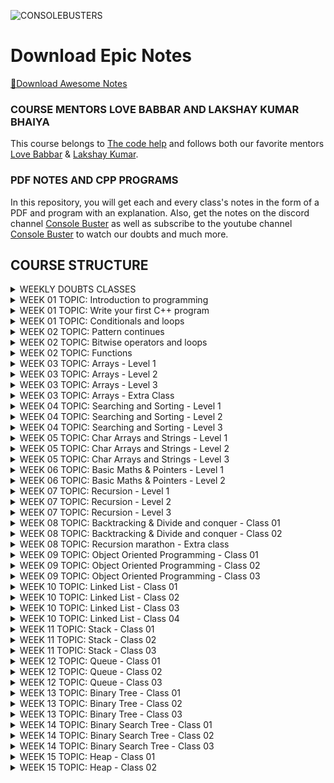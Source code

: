 ![CONSOLEBUSTERS](https://res.cloudinary.com/dkbtmzdtt/image/upload/v1694111744/MYYYYYY/DES_eugygl.png)

# Download Epic Notes

[📩Download Awesome Notes](https://drive.google.com/drive/folders/1y5ASkbzXW6C5Owx7J_qKjy4QltgBvb4I?usp=drive_link)

### COURSE MENTORS LOVE BABBAR AND LAKSHAY KUMAR BHAIYA

This course belongs to [The code help](https://www.thecodehelp.in) and follows both our favorite mentors [Love Babbar](https://www.linkedin.com/in/love-babbar-38ab2887/) & [Lakshay Kumar](https://www.linkedin.com/in/lakshayk12/).

### PDF NOTES AND CPP PROGRAMS

In this repository, you will get each and every class's notes in the form of a PDF and program with an explanation. Also, get the notes on the discord channel [Console Buster](https://discord.gg/naQUPVWvSs) as well as subscribe to the youtube channel [Console Buster](https://www.youtube.com/@ConsoleBusters) to watch our doubts and much more.

## COURSE STRUCTURE

<details>
  <summary>WEEKLY DOUBTS CLASSES</summary>

```bash

✅WEEK 06
	DOUBT 01: Lower and upper bound for sorted array
	DOUBT 02: Remove All Occurrences of a Substring (Leetcode-1910)
	DOUBT 03: Majority Element (Leetcode-169)

```

</details>

<details>
  <summary>WEEK 01 TOPIC: Introduction to programming</summary>

```bash

CLASS NOTES: 01
	1. How to approach a problem
	2. What is pseudocode and flowchart

CLASS HOMEWORK: 01
	1. Examples of pseudocode and flowchart


```

</details>

<details>
  <summary>WEEK 01 TOPIC: Write your first C++ program</summary>

```bash

CLASS NOTES: 02
	1. Why do we need programming language
	2. How compiler and interpreter work
    	3. Where to code
    	4. Lets write down the first code
    	5. Print Love Babbar
    	6. Variables and data types
    	7. How data is stored
    	8. Signed and unsigned data
    	9. Operators in C++

CLASS HOMEWORK: 02
	1. 32 bits VS 64 bit architecture
    	2. Typecasting: implicit and explicit
    	3. Number system: binary to decimal


```

</details>

<details>
  <summary>WEEK 01 TOPIC: Conditionals and loops</summary>

```bash

CLASS NOTES: 03
	1. Conditional statements
	2. Loop statements
    	Pattern 1: Square pattern
    	Pattern 2: Rectangle pattern
    	Pattern 3: Hollow Rectangle pattern
    	Pattern 4: Half Pyramid pattern
    	Pattern 5: Inverted Half Pyramid pattern
    	Pattern 6: Numeric Half Pyramid pattern
    	Pattern 7: Inverted Numeric Half Pyramid pattern

CLASS HOMEWORK: 03
	0. All flowcharts are converted into CPP programs
	1. Multiply two numbers by taking input from user
    	2. Find the perimeter of a triangle
    	3. Find the simple interest
    	4. Find the compound interest
    	5. Print counting from n to 1
    	6. Find the factorial of a number
    	7. Check if number is prime or not
    	8. Check valid triangle or not
    	9. Print max of three numbers


```

</details>

<details>
  <summary>WEEK 02 TOPIC: Pattern continues</summary>

```bash

CLASS NOTES: 04
	Pattern 08: Full Pyramid
	Pattern 09: Inverted Full Pyramid
    	Pattern 10: Dimond Pattern
    	Pattern 11: Hollow Full Pyramid
    	Pattern 12: Inverted Hollow Full Pyramid
    	Pattern 13: Hollow Diamond pattern
    	Pattern 14: Flipped Solid Diamond pattern
    	Pattern 15: Fancy pattern 1
    	Pattern 17: Inverted Hollow Half Pyramid
    	Pattern 19: Fancy pattern 4

CLASS HOMEWORK: 04
	Pattern 16: Fancy pattern 2
	Pattern 18: Fancy pattern 3 -> Numerical Hollow Half Pyramid
    	Pattern 20: Numeric Hollow Inverted Half Pyramid
    	Pattern 21: Numeric Palindrome Equilateral Pyramid
    	Pattern 22: Fancy pattern 5
    	Pattern 23: Solid Half Diamond
    	Pattern 24: Floyd Triangle
    	Pattern 25: Butterfly Pattern


```

</details>

<details>
  <summary>WEEK 02 TOPIC: Bitwise operators and loops</summary>

```bash

CLASS NOTES: 05
	1. Bitwise operators
	2. Left and right shift operators
    	3. Pre/post increment and decrement operators
    	4. Break and continue keyword
    	5. Variable scoping
    	6. Operator precedence table

CLASS HOMEWORK: 05
	1. All homework programs
	2. Why global variables are bad practice

```

</details>

<details>
  <summary>WEEK 02 TOPIC: Functions</summary>

```bash

CLASS NOTES: 06
	1. What is function
	2. Function call stack
    	3. Write a function to print sum of 3 numbers
    	4. Write a function to return sum of 3 numbers
    	5. Find maximum of three numbers
    	6. Counting from 1 to N
	7. Check prime or not prime number
	8. Check number is even or odd
	9. Sum of all numbers upto 1 to N
	10. Sum of all even numbers upto 1 to N

CLASS HOMEWORK: 06
	1. Function to find area of circle
	2. Function to find factorial of a number
    	3. Print all prime numbers from 1 to N
    	4. Print all digits of an integer
    	5. Creating a number using digits
    	6. Print binary representation of a decimal number
	7. Convert KM into Miles
	8. Convert farenheit to celcius
	9. Count all set bits of a number
	10. Check even/odd using bitwise operator

```

</details>

<details>
  <summary>WEEK 03 TOPIC: Arrays - Level 1</summary>

```bash

CLASS NOTES: 07
	1. What is array
	2. Why do we need of array
    	3. Create an array
    	4. Symbol table
    	5. Address operator and sizeof operator
    	6. Array initialization
	7. Bad practice with array size
	8. Array indexing
	9. Access elements of array
	10. Taking input in an array
	11. Meaning of arr[i] (FORMULA)
	12. Updating array with example
	13. Linear search in an array
	14. Array and function
	15. Programs
	    a.) Count 0's and 1's in an array
	    b.) Minimum and maximum number in an array
	    c.) Reverse an array (Two pointer approach)
	    d.) Extreme print an array

CLASS HOMEWORK: 07
	1. No homework

```

</details>

<details>
  <summary>WEEK 03 TOPIC: Arrays - Level 2</summary>

```bash

CLASS NOTES: 08
	1. Function pass by value
	2. Function pass by reference
    	3. Array and function (pass by reference)
    	4. Program 01: Find unique element
    	5. Program 02: Print all pairs
    	6. Program 03: Print all triplets
	7. Program 04: Sort 0's and 1's
	8. Introduction to time and space complexity

CLASS HOMEWORK: 08
	1. Program 05: Shift array's element by one (Right to left)
	2. Program 06: Shift array's element by two (Right to left)
	3. HW 01: Shift array's element by one (Left to right)

```

</details>

<details>
  <summary>WEEK 03 TOPIC: Arrays - Level 3</summary>

```bash

CLASS NOTES: 09
	1. 2D-Array
	2. Create 2D-Array
    	3. Initialize 2D-Array
    	4. Access 2D-Array's elements
    	5. How 2D-Array stored in memory
    	6. Print 2D-Array row wise
	7. Print 2D-Array column wise
	8. Taking input from user in 2D-Array
	9. Linear Search in 2D-Array
	10. Maximum and Minimum in 2D-Array
	11. Print row wise and column wise sum of 2D-Array
	12. Sum of principal diagonal elements of a matrix
	13. Transpose of a matrix
	14. Vector Notes
	15. Jagged Array

CLASS HOMEWORK: 09
	1. Column wise sum of a 2D-Array
	2. Sum of secondary diagonal elements

```

</details>

<details>
  <summary>WEEK 03 TOPIC: Arrays - Extra Class</summary>

```bash

CLASS NOTES: 10
	1. Moving All Negative Number to the Left Side of an Array
	2. Sort Colors (Leetcode-75)
    	3. Rotate Array (Leetcode-189)
    	4. Missing Number (Leetcode-268)
    	5. Row with maximum ones (VVIimp Leetcode-2643)
    	6. Rotate Image by 90 degree (VVImp Leetcode-48)

CLASS HOMEWORK: 10
	1. Re-arrange array elements (Leetcode-2149)
	2. Find Pivot Index (Leetcode-724)
	3. Find Duplicate Number (Leetcode-287)
	4. Missing Element From An Array With Duplicates (GFG)
	5. Find First Repeating Element (GFG)
	6. Common Element in 3 Sorted Array (GFG)
	7. Wave Print A Matrix (GFG)
	8. Spiral Print A Matrix (Leetcode-54)
	9. Factorial of A Large Number (GFG)
	10. Key Pair/Two Sum (GFG and Leetcode-1)
	11. Remove Duplicates From Sorted Array (Leetcode-26)
	12. Maximum Average Subarray 1 (Leetcode-643)
	13. Find Pivot Index with prefix sum approach (Leetcode-724)
	14. Missing Number with XOR operator (Leetcode-268)
	15. Add two numbers represented by two array (GFG Solved before Q.No. 9)

```

</details>

<details>
  <summary>WEEK 04 TOPIC: Searching and Sorting - Level 1</summary>

```bash

CLASS NOTES: 11
	1. Linear search
	2. Binary search (MONOTONIC ARRAY)
    	3. Time complexity of binary search
    	4. Rules of binary search
    	5. Find first occurrence of a number in sorted array
    	6. Find last occurrence of a number in sorted array
	7. Find total occurrence of a number in sorted array
	8. Find missing element in sorted array (GFG)
	9. Peak element/index in a mountain array (Leetcode-852)

CLASS HOMEWORK: 11
	1. Find pivot element (LeftSum equals to RightSum)(Leetcode-724)

```

</details>

<details>
  <summary>WEEK 04 TOPIC: Searching and Sorting - Level 2</summary>

```bash

CLASS NOTES: 12
	1. Find pivot element index from sorted and rotated array
	2. Search in a rotated and sorted array (Leetcode-33)
    	3. Sqrt of X (Leetcode-69)
	4. Binary search in 2D array (Leetcode-74)

CLASS HOMEWORK: 12
	1. Find sqrt of X upto N decimal place

```

</details>

<details>
  <summary>WEEK 04 TOPIC: Searching and Sorting - Level 3</summary>

```bash

CLASS NOTES: 13
	1. Divide two number using Binary search without using any / and % operator
	2. Binary search on nearly sorted array
    	3. Find the Number Occurring Odd Number of Times (Leetcode-540)

CLASS HOMEWORK: 13
	1. K-Diff Pairs in An Array (Leetcode-532)
	2. Find K-Closest Element (Leetcode-658)
	3. Exponential Search (Concept)
	4. Unbounded Binary Search (Concept)
	5. Book Allocation Problem (GFG & Code studio)
	6. Painters Partition Problem (GFG & Code studio)
	7. Aggressive Cows (GFG & Code studio)
	8. EKO SPOJ
	9. PRATA SPOJ
	10. Find SQRT of Integer N using Binary Search with K point decimal precision.
	11. Divide using Binary Search with K point decimal precision.
	12. Majority Element (Leetcode-169)


```

```bash

✅SORTINGS
	1. BUBBLE SORT
	2. SELECTION SORT
    	3. INSERTION SORT

✅CUTOM COMPARATOR
	1. SORT A VECTOR
	2. SORT VECTOR OF VECTOR

```

</details>

<details>
  <summary>WEEK 05 TOPIC: Char Arrays and Strings - Level 1</summary>

```bash

CLASS NOTES: 14

	✅CHAR ARRAYS
	1. What is char array
	2. ASCII CHARACTER CODE 256
    	3. Char array creation
	4. Taking input in char array
	5. Print and access char array
	6. Null char ASCII CODE
	7. Delimiter concept
	8. cin.getline(p1,p2) method
	9. Program 01: Length of string
	10. Program 02: Reverse string
	11. Program 03: Uppercase to lowercase and vice versa
	12. Program 04: Replace @ with the white space
	13. Program 05: Check palindrome

	✅STRINGS
	14. What is string?
	15. Creation of string
	16. Taking input in string
	17. Print string and access string by index
	18. getline(cin,name) method
	19. Char array Vs string
	20. Important predefined function of string
	->	Method 01:
	->	Method 02:
	->	Method 03:
	->	Method 04:
	->	Method 05:
	->	Method 06:
	->	Method 07:
	->	Method 08:
	->	Method 09:
	->	Method 10:


CLASS HOMEWORK: 14
	1. ASCII CHARACTER CODE 256
	2. Explore build in method from CPLUSHCPLUSH.COM

```

</details>

<details>
  <summary>WEEK 05 TOPIC: Char Arrays and Strings - Level 2</summary>

```bash

CLASS NOTES: 15
	1. Remove All Adjacent Duplicates In String (Leetcode-1047)
	2. Remove All Occurrences of a Substring (Leetcode-1910)
    	3. Valid Palindrome II (Leetcode-680)
	4. Palindromic Substrings (Leetcode-647)


CLASS HOMEWORK: 15
	1. Remove All Adjacent Duplicates in String II (Leetcode-1209)
	2. Minimum Time Difference (Leetcode-539)

```

</details>

<details>
  <summary>WEEK 05 TOPIC: Char Arrays and Strings - Level 3</summary>

```bash

CLASS NOTES: 16
	1. Decode the Message (Leetcode-2325)
	2. Minimum Amount of Time to Collect Garbage (Leetcode-2391)
    	3. Custom Sort String (Leetcode-791)
	4. Find and Replace Pattern (Leetcode-890)


CLASS HOMEWORK: 16
	1. Valid Anagram (Leetcode-245)
	2. Reverse Only Letters (Leetcode-917)
	3. Longest Common Prefix (Leetcode-14)
	4. Reverse Vowels of a String (Leetcode-345)
	5. Isomorphic Strings (Leetcode-205)
	6. Group Anagrams (Leetcode-49)
	7. Reorganise String
	8. Longest Palindromic Substring
	9. Find the Index of the First Occurrence in a String
	10. String to Integer (atoi)
	11. String Compression
	12. Integer to Roman
	13. Zig-zag Conversion
	14. Largest Number
	15. Remove All Adjacent Duplicates in String II (Leetcode-1209)
	16. Implement std::string::erase()
	17. Minimum Time Difference (Leetcode-539)
	18. Number of Laser Beams in a Bank (Leetcode-2125)

```

</details>

<details>
  <summary>WEEK 06 TOPIC: Basic Maths & Pointers - Level 1</summary>

```bash

CLASS NOTES: 17
	1. What is pointer
	2. Address operator
    	3. Creation of pointers
	4. Access pointer and dereference operator
	5. Declaration of pointer (5 Practice Questions)
	6. Pointer with array (4 Practice Questions)
	7. Char array and pointer (4 Practice Questions)


CLASS HOMEWORK: 17
	1. Why pointer size was coming 8 while printing
	2. why we can not do [arr = arr + 1;] in C++
	3. Wild pointer in C++
	4. Void pointer in C++
	5. Dangling pointer in C++
	6. Pointers imporatant doubt

BASIC MATHEMATICS FOR DSA
	PROGRAM 01: Count primes (Leetcode-204)
		APPROACH 01: Naive
		APPROACH 02: SQRT
		APPROACH 03: Sieve of Eratosthenes
		APPROACH 04: Segmented sieve
	PROGRAM 02: Find GCD/HCF using Euclids Algorithm (GFG)
	PROGRAM 03: Find LCM (GFG)
	CONCEPT 01: Modulo Arithmetic
	PROGRAM 04: Fast exponentiation (GFG)
		APPROACH 01: Naive solution
		APPROACH 02: Better solution
	PROGRAM 05: Modular Exponentiation for large numbers (GFG)
	PROGRAM 06: Optimising Sieve of Eratosthenes
	PROGRAM 07: Segmented Sieve (GFG)
	PROGRAM 08: HW🔗Product of primes (GFG)

```

</details>
<details>
  <summary>WEEK 06 TOPIC: Basic Maths & Pointers - Level 2</summary>

```bash

CLASS NOTES: 18
	1. Array of pointer
	2. Pointer to an array
    	3. Pointer with functions
	4. Pointer to pointer (3 Practice Questions)
	5. Pass by value
	6. Pass by reference
	7. MCQs on pointers practice

```

</details>

<details>
  <summary>WEEK 07 TOPIC: Recursion - Level 1</summary>

```bash

CLASS NOTES: 19
	1. Bookish definition of recursion
	2. Love Bhaiyas definition of recursion
    	3. Recursion mandatory terms
	4. Factorial of n number
	5. How recursion work and function call stack
	6. Why base case important (Due to Stack Overflow)
	7. Reverse counting from n to 1
	8. Tail and head recursion
	9. Pow(2,N)
	10. Recursive tree
	11. Fibonacci series
	12. Return sum from n to 1

CLASS HOMEWORK: 19
	1. Time and space complexity of recursion

```

</details>

<details>
  <summary>WEEK 07 TOPIC: Recursion - Level 2</summary>

```bash

CLASS NOTES: 20
	1. Climbing stairs (Leetcode-70)
	2. Print array
	3. Search in array
	4. Minimum in array
	5. Arrays even elements stored in vector
	6. Double each element
	7. Find in Array
	8. Print index of all occurrence of target
	9. Return vector with all occurrences of target
	10. Print the digits of the number

CLASS HOMEWORK: 20
	1. Print the Fibonacci series using an iterative method
	2. Maximum in an array
	3. Print number of digits
	4. Find target in string and print it's target indices

```

</details>

<details>
  <summary>WEEK 07 TOPIC: Recursion - Level 3</summary>

```bash

CLASS NOTES: 21
	1. Check array sorted or not
	2. Binary search recursive solution
	3. Pattern 01: Include and exclude pattern
		✅Problem: Subsequence of string
	4. Pattern 02: Exploring all possible ways pattern
		✅Problem: Maximize the cost segment (GFG)
	5. Coin change (Leetcode-322)
	6. House Robber (Leetcode-198)

CLASS HOMEWORK: 21
	1. Last occurrence of a char
	2. Reverse a String
	3. Add Two Strings (Integer stored as String)
	4. Palindrome Check
	5. Print all Subarray
	6. Remove all Occurrence of a Substring
	7. Buy and sell stocks
	8. House Robbery problem
	9. Integer to English words
	10. Wild Card Matching
	11. Perfect Square
	12. Minimum Cost for Tickets
	13. Number of Dice Roll with Target Sum

```

</details>

<details>
  <summary>WEEK 08 TOPIC: Backtracking & Divide and conquer - Class 01</summary>

```bash

CLASS NOTES: 22
	1. Divide and conquer algorithm
	2. Merge sort
	3. Merge two sorted array
	4. Stack and heap memory
	5. Time complexity of merge sort
	6. Quick sort algorithm

CLASS HOMEWORK: 22
	1. Space complexity of merge sort
	2. Inversion count in Array using Merge Sort

```

</details>

<details>
  <summary>WEEK 08 TOPIC: Backtracking & Divide and conquer - Class 02</summary>

```bash

CLASS NOTES: 23
	1. What is backtracking?
	2. Permutation of string
	3. Rat in a maze

CLASS HOMEWORK: 23
	1. Count inversion
	2. In-place merge sort
	3. Maximum Subarray
	4. Combination sum problem
	5. Combination sum problem - II
	6. Permutation - II
	7. Beautiful Arrangement
	8. Distribute Repeating Integers

```

</details>

<details>
  <summary>WEEK 08 TOPIC: Recursion marathon - Extra class</summary>

```bash

CLASS NOTES: 24
	1. Maximum sum of nod - adjacent element - House Robber (Leetcode-198)
	2. House Robber II (Leetcode-213)
	3. Count Derangements (GFG)
	4. Painting Fence Algorithm (GFG)
	5. Edit distance (Leetcode-72)
	6. Maximal Square (Leetcode-221)

CLASS HOMEWORK: 24
	1. 0/1 Knapsack Problem (GFG)
	2. Minimum Score Triangulation of Polygon (Leetcode-1039)
	3. Number of Dice Rolls With Target Sum (Leetcode-1155)

```

</details>

<details>
  <summary>WEEK 09 TOPIC: Object Oriented Programming - Class 01</summary>

```bash

CLASS NOTES: 25
	1. Local and global variable
	2. Memory layout of a program
	3. Functional programming
	4. Object oriented programming
	5. Class
	6. Object
	7. Access modifiers
	8. Constructor
	9. Polymorphism
	10. This pointer
	11. Stack and Heap memory allocation
	(Static and Dynamic Allocation of memory)
	12. Padding concept

CLASS HOMEWORK: 25
	1. Const keyword
	2. Default argument
	3. Initialization list
	4. MACROS
	5. Static keyword in class
		- How does class work
		- Static data members
		- Static member function

```

</details>

<details>
  <summary>WEEK 09 TOPIC: Object Oriented Programming - Class 02</summary>

```bash

CLASS NOTES: 26
	1. Copy constructor
	2. Life cycle of an object
	3. Destructor
	4. Getter and setter method
	5. Abstraction (One Pillar of OOPS)
	5.1. Encapsulation
	5.1.1 Perfect encapsulation
	5.2 Inheritance
	5.2.1 Mode of inheritance table
	5.2.2 Type of inheritance
	5.2.2.1 Single inheritance
	5.2.2.2 Multilevel inheritance
	5.2.2.3 Hierarchical inheritance
	5.2.2.4 Multiple inheritance
	5.2.2.5 Diamond Problem (Hybrid inheritance)
	5.2.2.5.1 Sol 01: Scope resolution
	5.2.2.5.2 Sol 02: Using virtual
	5.3 Polymorphism
	5.3.1 Static/compile time polymorphism
	5.3.1.1 Function overloading
	5.3.1.2 Constructor overloading
	5.3.1.3 Operator overloading
	5.3.1 Run time polymorphism

CLASS HOMEWORK: 26
	1. Shallow vs deep copy
	2. Can constructor be made private
	3. Friend keyword in C++
```

</details>

<details>
  <summary>WEEK 09 TOPIC: Object Oriented Programming - Class 03</summary>

```bash

CLASS NOTES: 27
	1. Run time polymorphism

CLASS HOMEWORK: 27
	1. Virtual CTOR vs virtual DTOR
	2. Abstraction in C++
	3. Inline function

```

</details>

<details>
  <summary>WEEK 10 TOPIC: Linked List - Class 01</summary>

```bash

CLASS NOTES: 28
	1. What is a node?
	2. What is a linked list?
	3. Why use of linked list?
	4. Types of linked list
	5. Create a linked list and a node
	6. Print linked list
	7. Print the length of the linked list "Number of nodes"
	8. Insertion operations of SLL
		- Print linked list
		- Find length of linked list
		- Insert node at the head
		- Insert node at the tail
		- Insert at any position
	9. Create a tail

CLASS HOMEWORK: 28
	1. Insert at any position with the help of only one pointer "PREVIOUS"

```

</details>

<details>
  <summary>WEEK 10 TOPIC: Linked List - Class 02</summary>

```bash

CLASS NOTES: 29
	1. Deletion operations of SLL
		- Delete a node from the head
		- Delete a node from the tail
		- Delete a node from any position
	2. Double linked list
		- Print linked list
		- Find length of linked list
		- Insert node at the head
		- Insert node at the tail
		- Insert at any position
	3. Deletion operations of DLL
		- Delete a node from the head
		- Delete a node from the tail
		- Delete a node from any position

CLASS HOMEWORK: 29
	1. Circular linked list

```

</details>

<details>
  <summary>WEEK 10 TOPIC: Linked List - Class 03</summary>

```bash

CLASS NOTES: 30
	1. Reverse Linked List (Leetcode-206)
		- Approach 1: Iterative approach
		- Approach 2: Recursive approach
	2. Middle of the Linked List (Leetcode-876)
		- Approach 1: getLength and getMid
		- Approach 2: Slow and fast pointer "Hare & Tortoise" algorithm
		- Reasoning : Why this algorithm work
	3. Palindrome Linked List (Leetcode-234)
		- Approach 1: Optimal
		- Approach 2: Brute force
	4. Linked List Cycle (Leetcode-141)
		- Approach 1: Using STL map

```

</details>

<details>
  <summary>WEEK 10 TOPIC: Linked List - Class 04</summary>

```bash

CLASS NOTES: 31
	1. Linked List Cycle (Leetcode-141)
		- Approach 1: Fast and slow algorithm
		- Reasoning : Why this algorithm work
	2. Starting point of loop (Leetcode-142)
		- Approach 1: Fast and slow algorithm
		- Reasoning : Why this algorithm work
	3. Remove loop (GFG)
		- Approach 1: Fast and slow algorithm
	4. Add 1 to a linked list (GFG)
	5. Reverse Nodes in k-Group (Leetcode-25)
		- Approach 1: Recursive approach
	6. Remove Duplicates from Sorted List (Leetcode-83)

CLASS HOMEWORK: 31
	1. Merge Two Sorted Lists (Leetcode-21)
	2. Sort Lists using Merge Sort (Leetcode-148)
	3. Intersection of Two Linked Lists (Leetcode-160)
	4. Delete N Nodes after M Nodes (GFG)
	5. Print kth Node from the End (Hackerrank)
	6. Flatten Linked List (GFG)
	7. Copy List with Random Pointer (Leetcode-138)
	8. Rotate List (Leetcode-61)
	9. Odd Even Linked List (Leetcode-328)
	10. Find Minimum and Maximum Number of Nodes Between Critical Points (Leetcode-2048)
	11. Merge Nodes in between Zeros (Leetcode-2181)
	12. Add two linked list (Leetcode-442)
	13. Sort 0, 1, 2 in linked list (GFG)
	14. ARTICLE: Quick Sort Algorithm is best for array or linked list?
	15. ARTICLE: Merge Sort Algorithm is best for array or linked list?

```

</details>

<details>
  <summary>WEEK 11 TOPIC: Stack - Class 01</summary>

```bash

CLASS NOTES: 32
	1. What is stack?
	2. Stack implementation using dynamic array
	   - push() method
	   - pop() method
	   - isEmpty() method
	   - getTop() method
	   - getSize() method
	   - Important corner cases: overflow and underflow
	3. Problem 1: Reverse string using stack
	4. Problem 2: Middle element of a stack
		- Approach 1: Recursion and backtracking
	5. Problem 3: Insert at bottom of a stack
		- Approach 1: Recursion and backtracking
	6. Problem 4: Reverse a stack
		- Approach 1: Recursion and backtracking
	7. Problem 5: Insert in a sorted stack
		- Approach 1: Recursion and backtracking
	8. Problem 6: Sort a stack
		- Approach 1: Recursion and backtracking

```

</details>

<details>
  <summary>WEEK 11 TOPIC: Stack - Class 02</summary>

```bash

CLASS NOTES: 33
	1. Problem 1: Implementation of Two Stack in an Array
	2. Problem 2: Valid Parentheses (Leetcode-20)
	3. Problem 3: Remove Redundant Brackets

```

</details>

<details>
  <summary>WEEK 11 TOPIC: Stack - Class 03</summary>

```bash

CLASS NOTES: 34
	Problem 1: Implement a minStack (Leetcode-155)
	Problem 2: Next smaller element
	Problem 3: Prev smaller element
	Problem 4: Largest Rectangle Area in Histogram (Leectcode-84)

CLASS HOMEWORK: 34
	1. Minimum Bracket Reversal
	2. Remove All Adjacent Duplicates In String
	3. Celebrity Problem
	4. Next greater element in Linked List (Leetcode)
	5. N Stacks in an Array
	6. Online Stock Span (Leetcode)
	7. Check If Word Is Valid After Substitutions (Leetcode)
	8. Decode Strings (Leetcode)
	9. Car Fleet I (Leetcode)
	10. Car Fleet - II (Leetcode)
	11. Simplify Path (Leetcode)
	12. Max rectangle in Binary Matrix with all 1s
	13. Daily Temperatures
	14. Remove K Digits
	15. Minimum Add To Make Parentheses Valid
	16. Longest Valid Parentheses
	17. Asteroid Collision
	18. Design Browser History
	19. Final Prices With a Special Discount in a Shop (Leetcode-1475)

```

</details>

<details>
  <summary>WEEK 12 TOPIC: Queue - Class 01</summary>

```bash

CLASS NOTES: 35
	1. What is Queue and STL Queue
	2. Queue Implementation using a Dynamic Array
	3. Circular Queue Implementation
	4. Circular Doble Ended Queue Implementation

```

</details>

<details>
  <summary>WEEK 12 TOPIC: Queue - Class 02</summary>

```bash

CLASS NOTES: 36
	1. Reverse a queue
	2. Reverse 'k' element in a queue ⭐
	3. Interleave first and second half of a queue
	4. First negative integer in every window of 'k' ⭐

```

</details>

<details>
  <summary>WEEK 12 TOPIC: Queue - Class 03</summary>

```bash

CLASS NOTES: 37
	1. First Non Repeating/Unique Character in a String (Leetcode-387)
	2. Gas Station (Leetcode-134)
	3. Sliding Window Maximum (Leetcode-239)

HOMEWORK NOTES: 37
	1. Implement Queue using Stack
	2. Implement Stacks using Queue
	3. Implement "K" queues in an array
	4. Sum of min/max element of all subarray of size "k"
	5. Number of Recent Calls
	6. First Unique Character in a String
	7. Number of People Aware of a Secret
	8. Maximum Sum Circular Subarray
	9. Find the Winner of the Circular Game
	10. Reveal Cards In Increasing Order
	11. Product of the Last K Numbers
	12. Longest Continuous Subarray With Absolute Diff Less Than or Equal to Limit
	13. Delivering Boxes from Storage to Ports

```

</details>

<details>
  <summary>WEEK 13 TOPIC: Binary Tree - Class 01</summary>

```bash
CLASS NOTES: 38
	1. What is a binary tree
	2. Terms of binary tree
	3. Implementation of binary tree
	4. Three binary tree traversals
		I. Pre-order traversal
		II. In order traversal
		III. Post order traversal
	5. Level order traversal in a line
	6. Level order traversal in level wise
	7. Height of a binary tree (Leetcode-104)
	8. Diameter of binary tree (Leetcode-543)

HOMEWORK NOTES: 38
	1. Generics tree
	2. READ ARTICLE: Skew tree
	3. READ ARTICLE: BFS and DFS Algorithm
	4. READ ARTICLE: Complete and perfect binary tree

```

</details>

<details>
  <summary>WEEK 13 TOPIC: Binary Tree - Class 02</summary>

```bash
CLASS NOTES: 39
	1. Balanced Binary Tree (Leetcode-110)
	2. Lowest Common Ancestor of a Binary Tree (Leetcode-236)
	3. Path Sum (Leetcode-112)
	4. Path Sum II (Leetcode-113)
	5. K-th ancestor of a node in Binary Tree (GFG)
	6. Construct Binary Tree from Inorder and Preorder Traversal (Leetcode-105)
	7. Construct Binary Tree from Inorder and Postorder Traversal (Leetcode-106)

HOMEWORK NOTES: 39
	1. K-th ancestor of a node in Binary Tree (GFG)

```

</details>

<details>
  <summary>WEEK 13 TOPIC: Binary Tree - Class 03</summary>

```bash
CLASS NOTES: 40
	1. Left view of binary tree
	2. Right view of binary tree
	3. Top view of binary tree
	4. Bottom view of binary tree
	5. Boundary traversal of binary tree

HOMEWORK NOTES: 40
	1. FW to find diameter of binary tree
	2. FW to find height balanced tree
	3. Check two trees are identical
	4. Symmetric Tree (Mirror Subtrees)
	5. Zig-zag traversal
	6. Transform to sum tree
	7. Diagonal Traversal
	8. Vertical Traversal
	9. K-Sum Paths
	10. Morris Traversal
	11. Flatten a binary tree into LinkedList
	12. Sum of longest bloodline of tree
	13. Maximum sum of non-adjacent nodes
	14. Burning Tree
	15. Find Duplicate Sumtrees
	16. Left view of binary tree using level order traversal

```

</details>

<details>
  <summary>WEEK 14 TOPIC: Binary Search Tree - Class 01</summary>

```bash
CLASS NOTES: 41
	1. What is binary search tree
	2. Create binary search tree
	3. Traversals of binary search tree
	4. Min and Max value in BST
	5. Target value present or not in BST
	6. Delete node from BST

```

</details>

<details>
  <summary>WEEK 14 TOPIC: Binary Search Tree - Class 02</summary>

```bash
CLASS NOTES: 42
	1. Construct BST from Inorder (GFG)
	2. Validate BST (Leetcode-98)
	3. Lowest Common Ancestor of a BST (Leetcode-235)
	4. Kth Smallest Element in a BST (Leetcode-230)
	5. Two Sum IV - Input is a BST (Leetcode-653)

```

</details>

<details>
  <summary>WEEK 14 TOPIC: Binary Search Tree - Class 03</summary>

```bash
CLASS NOTES: 43
	1. Convert BST into Sorted Double Linked List (IMP-QUESTION-INTERVIEW)
	2. Convert Sorted Double Linked List into BST (IMP-QUESTION-INTERVIEW)

HOMEWORK NOTES: 43
	1. Inorder Successor in BST
	2. Inorder Predecessor in BST
	3. Build BST using Preorder Traversal
	4. Brothers from Different roots
	5. Convert BST to a Balanced BST
	6. Find the Median of BST
	7. Check BST has Dead End
	8. Count BST Nodes lying in a Range
	9. Flatten BST to Sorted LL
	10. Replace elements with the least Greater elements to it Right
	11. Valid BST from Preorder
	12. Merge two BSTs

```

</details>

<details>
  <summary>WEEK 15 TOPIC: Heap - Class 01</summary>

```bash
CLASS NOTES: 44
	1. What is heap?
	2. Min and Max heap
	3. Insertion to heap
	4. Deletion from heap
	5. Heapify using recursion
	6. Convert array to heap
	7. Heap sort

```

</details>

<details>
  <summary>WEEK 15 TOPIC: Heap - Class 02</summary>

```bash
CLASS NOTES: 45
	1. C++ STL Priority Queue "MAX HEAP"
	2. C++ STL Priority Queue "MIN HEAP"
	3. Kth Smallest Element in an Array using Max Heap (GFG)
	4. Kth Largest Element in an Array using Min Heap (GFG)
	5. Check if a given Complete Binary Tree is a Max Heap or not? (GFG)
	6. Check Whether a Binary Tree is a Complete Binary Tree or Not? (Leetcode-958)
	7. Convert Given Combination of CBT and BST into a Valid Max Heap (GFG)

```

</details>
